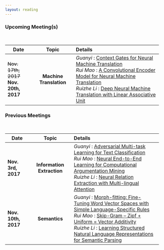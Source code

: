 ```yaml
---
layout: reading
---
```


### Upcoming Meeting(s)
<br />

| **Date**       || **Topic**  || **Details**  |
| ------------- |-------------|:-------------:|-------------|:-------------|
| ~~Nov. 17th, 2017~~<br/>**Nov. 20th, 2017**| | **Machine<br/>Translation**| |*Guanyi* : [Context Gates for Neural Machine Translation](http://www.aclweb.org/anthology/Q17-1007)<br />*Rui Mao* : [A Convolutional Encoder Model for Neural Machine Translation](http://www.aclweb.org/anthology/P17-1012)<br />*Ruizhe Li* : [Deep Neural Machine Translation with Linear Associative Unit](http://www.aclweb.org/anthology/P17-1013) |

### Previous Meetings
<br />

| **Date**       || **Topic**  || **Details**  |
| ------------- |-------------|:-------------:|-------------|:-------------|
| **Nov. 3rd, 2017**| | **Information<br/>Extraction**| |*Guanyi* : [Adversarial Multi-task Learning for Text Classification](https://arxiv.org/pdf/1704.05742.pdf)<br />*Rui Mao* : [Neural End-to-End Learning for Computational Argumentation Mining](https://www.ukp.tu-darmstadt.de/fileadmin/user_upload/FSP/acl_arg_min_frame2017_4.pdf)<br />*Ruizhe Li* : [Neural Relation Extraction with Multi-lingual Attention](http://nlp.csai.tsinghua.edu.cn/~lyk/publications/acl2017_mnre.pdf) |
| **Nov. 10th, 2017**| | **Semantics**| |*Guanyi* : [Morph-fitting: Fine-Tuning Word Vector Spaces with Simple Language-Specific Rules](http://mi.eng.cam.ac.uk/~sjy/papers/vmro17.pdf)<br />*Rui Mao* : [Skip-Gram – Zipf + Uniform = Vector Additivity](http://www.aclweb.org/anthology/P17-1007)<br />*Ruizhe Li* : [Learning Structured Natural Language Representations for Semantic Parsing](http://aclweb.org/anthology/P17-1005) |
